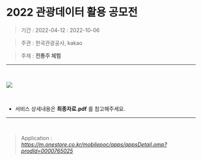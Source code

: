 # 2022 관광데이터 활용 공모전
> 기간 : 2022-04-12 : 2022-10-06

> 주관 : 한국관광공사, kakao

> 주제 : __전통주 체험__
---

&nbsp;

<img src='https://user-images.githubusercontent.com/46211063/193464282-9b48452e-324b-486c-b5de-83051f18781e.png'>

&nbsp;

- 서비스 상세내용은 __최종자료.pdf__ 를 참고해주세요.

---
 
> Application : *https://m.onestore.co.kr/mobilepoc/apps/appsDetail.omp?prodId=0000765025*
